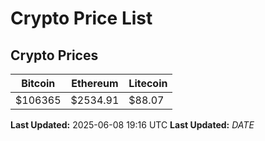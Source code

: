 # Crypto Price List

## Crypto Prices
| Bitcoin | Ethereum | Litecoin |
| ------- | -------- | -------- |
| $106365 | $2534.91 | $88.07 |
**Last Updated:** 2025-06-08 19:16 UTC
**Last Updated:** $DATE$

